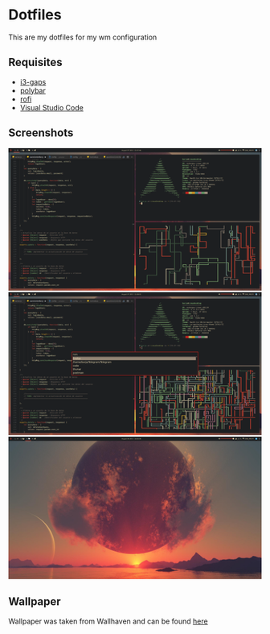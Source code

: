 # Dotfiles

This are my dotfiles for my wm configuration

## Requisites

* [i3-gaps](https://github.com/Airblader/i3)
* [polybar](https://github.com/jaagr/polybar)
* [rofi](https://davedavenport.github.io/rofi/)
* [Visual Studio Code](https://code.visualstudio.com/)

## Screenshots

![screenshot](screenshots/screenshot.png "Visual Studio Code, gnome-terminal, neofetch, pipes")
![screenshot](screenshots/screenshot2.png "rofi")
![screenshot](screenshots/screenshot3.png "clean")

## Wallpaper

Wallpaper was taken from Wallhaven and can be found [here](https://wallpapers.wallhaven.cc/wallpapers/full/wallhaven-393777.jpg)
